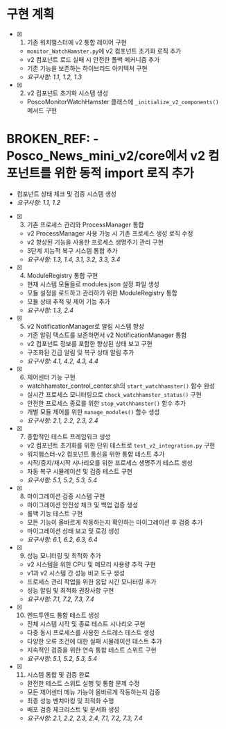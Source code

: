 # 구현 계획

- [x] 1. 기존 워치햄스터에 v2 통합 레이어 구현
  - `monitor_WatchHamster.py`에 v2 컴포넌트 초기화 로직 추가
  - v2 컴포넌트 로드 실패 시 안전한 폴백 메커니즘 추가
  - 기존 기능을 보존하는 하이브리드 아키텍처 구현
  - _요구사항: 1.1, 1.2, 1.3_

- [x] 2. v2 컴포넌트 초기화 시스템 생성
  - PoscoMonitorWatchHamster 클래스에 `_initialize_v2_components()` 메서드 구현
# BROKEN_REF:   - Posco_News_mini_v2/core에서 v2 컴포넌트를 위한 동적 import 로직 추가
  - 컴포넌트 상태 체크 및 검증 시스템 생성
  - _요구사항: 1.1, 1.2_

- [x] 3. 기존 프로세스 관리와 ProcessManager 통합
  - v2 ProcessManager 사용 가능 시 기존 프로세스 생성 로직 수정
  - v2 향상된 기능을 사용한 프로세스 생명주기 관리 구현
  - 3단계 지능적 복구 시스템 통합 추가
  - _요구사항: 1.3, 1.4, 3.1, 3.2, 3.3, 3.4_

- [x] 4. ModuleRegistry 통합 구현
  - 현재 시스템 모듈들로 modules.json 설정 파일 생성
  - 모듈 설정을 로드하고 관리하기 위한 ModuleRegistry 통합
  - 모듈 상태 추적 및 제어 기능 추가
  - _요구사항: 1.3, 2.4_

- [x] 5. v2 NotificationManager로 알림 시스템 향상
  - 기존 알림 텍스트를 보존하면서 v2 NotificationManager 통합
  - v2 컴포넌트 정보를 포함한 향상된 상태 보고 구현
  - 구조화된 긴급 알림 및 복구 상태 알림 추가
  - _요구사항: 4.1, 4.2, 4.3, 4.4_

- [x] 6. 제어센터 기능 구현
  - watchhamster_control_center.sh의 `start_watchhamster()` 함수 완성
  - 실시간 프로세스 모니터링으로 `check_watchhamster_status()` 구현
  - 안전한 프로세스 종료를 위한 `stop_watchhamster()` 함수 추가
  - 개별 모듈 제어를 위한 `manage_modules()` 함수 생성
  - _요구사항: 2.1, 2.2, 2.3, 2.4_

- [x] 7. 종합적인 테스트 프레임워크 생성
  - v2 컴포넌트 초기화를 위한 단위 테스트로 `test_v2_integration.py` 구현
  - 워치햄스터-v2 컴포넌트 통신을 위한 통합 테스트 추가
  - 시작/중지/재시작 시나리오를 위한 프로세스 생명주기 테스트 생성
  - 자동 복구 시뮬레이션 및 검증 테스트 구현
  - _요구사항: 5.1, 5.2, 5.3, 5.4_

- [x] 8. 마이그레이션 검증 시스템 구현
  - 마이그레이션 안전성 체크 및 백업 검증 생성
  - 롤백 기능 테스트 구현
  - 모든 기능이 올바르게 작동하는지 확인하는 마이그레이션 후 검증 추가
  - 마이그레이션 상태 보고 및 로깅 생성
  - _요구사항: 6.1, 6.2, 6.3, 6.4_

- [x] 9. 성능 모니터링 및 최적화 추가
  - v2 시스템을 위한 CPU 및 메모리 사용량 추적 구현
  - v1과 v2 시스템 간 성능 비교 도구 생성
  - 프로세스 관리 작업을 위한 응답 시간 모니터링 추가
  - 성능 알림 및 최적화 권장사항 구현
  - _요구사항: 7.1, 7.2, 7.3, 7.4_

- [x] 10. 엔드투엔드 통합 테스트 생성
  - 전체 시스템 시작 및 종료 테스트 시나리오 구현
  - 다중 동시 프로세스를 사용한 스트레스 테스트 생성
  - 다양한 오류 조건에 대한 실패 시뮬레이션 테스트 추가
  - 지속적인 검증을 위한 연속 통합 테스트 스위트 구현
  - _요구사항: 5.1, 5.2, 5.3, 5.4_

- [x] 11. 시스템 통합 및 검증 완료
  - 완전한 테스트 스위트 실행 및 통합 문제 수정
  - 모든 제어센터 메뉴 기능이 올바르게 작동하는지 검증
  - 최종 성능 벤치마킹 및 최적화 수행
  - 배포 검증 체크리스트 및 문서화 생성
  - _요구사항: 2.1, 2.2, 2.3, 2.4, 7.1, 7.2, 7.3, 7.4_